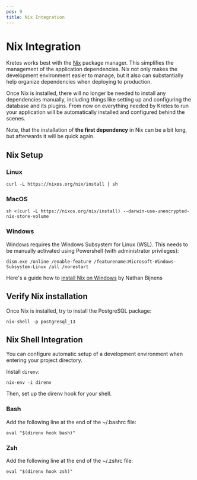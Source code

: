 ```yaml
---
pos: 9
title: Nix Integration
---
```


# Nix Integration

Kretes works best with the [Nix](https://nixos.org/) package manager. This simplifies the management of the application dependencies. Nix not only makes the development environment easier to manage, but it also can substantially help organize dependencies when deploying to production.

Once Nix is installed, there will no longer be needed to install any dependencies manually, including things like setting up and configuring the database and its plugins. From now on everything needed by Kretes to run your application will be automatically installed and configured behind the scenes.

Note, that the installation of **the first dependency** in Nix can be a bit long, but afterwards it will be quick again.

## Nix Setup

### Linux

```
curl -L https://nixos.org/nix/install | sh
```

### MacOS

```
sh <(curl -L https://nixos.org/nix/install) --darwin-use-unencrypted-nix-store-volume
```

### Windows

Windows requires the Windows Subsystem for Linux (WSL). This needs to be manually activated using Powershell (with administrator privileges):

```
dism.exe /online /enable-feature /featurename:Microsoft-Windows-Subsystem-Linux /all /norestart
```

Here's a guide how to [install Nix on Windows](https://nathan.gs/2019/04/12/nix-on-windows/) by Nathan Bijnens

## Verify Nix installation

Once Nix is installed, try to install the PostgreSQL package:

```
nix-shell -p postgresql_13
```

## Nix Shell Integration

You can configure automatic setup of a development environment when entering your project directory.

Install `direnv`:

```
nix-env -i direnv
```

Then, set up the direnv hook for your shell.

### Bash

Add the following line at the end of the ~/.bashrc file:

```
eval "$(direnv hook bash)"
```

### Zsh

Add the following line at the end of the ~/.zshrc file:

```
eval "$(direnv hook zsh)"
```
